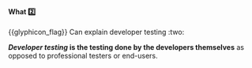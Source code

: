 <div id="title">

#### What :two:

</div>
<span id="outcomes">{{glyphicon_flag}} Can explain developer testing :two:</span>

<div id="body">

**_Developer testing_ is the testing done by the developers themselves** as opposed to professional testers or end-users.

</div>

<div id="extras">
</div>